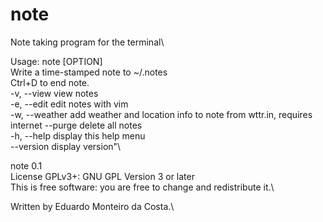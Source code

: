 # note
Note taking program for the terminal\

Usage: note [OPTION]\
Write a time-stamped note to ~/.notes\
Ctrl+D to end note.\
 -v, --view         view notes\
 -e, --edit         edit notes with vim\
 -w, --weather      add weather and location info to note from wttr.in, requires internet
     --purge        delete all notes\
 -h, --help         display this help menu\
     --version      display version"\

note 0.1\
License GPLv3+: GNU GPL Version 3 or later\
This is free software: you are free to change and redistribute it.\

Written by Eduardo Monteiro da Costa.\
